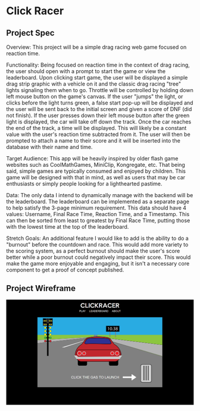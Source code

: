 # Click Racer

## Project Spec

Overview: This project will be a simple drag racing web game focused on reaction time.

Functionality: Being focused on reaction time in the context of drag racing, the user should open with a prompt to start the game or view the leaderboard. Upon clicking start game, the user will be displayed a simple drag strip graphic with a vehicle on it and the classic drag racing "tree" lights signaling them when to go. Throttle will be controlled by holding down left mouse button on the game's canvas. If the user "jumps" the light, or clicks before the light turns green, a false start pop-up will be displayed and the user will be sent back to the initial screen and given a score of DNF (did not finish). If the user presses down their left mouse button after the green light is displayed, the car will take off down the track. Once the car reaches the end of the track, a time will be displayed. This will likely be a constant value with the user's reaction time subtracted from it. The user will then be prompted to attach a name to their score and it will be inserted into the database with their name and time. 

Target Audience: This app will be heavily inspired by older flash game websites such as CoolMathGames, MiniClip, Kongregate, etc. That being said, simple games are typically consumed and enjoyed by children. This game will be designed with that in mind, as well as users that may be car enthusiasts or simply people looking for a lighthearted pastime.

Data: The only data I intend to dynamically manage with the backend will be the leaderboard. The leaderboard can be implemented as a separate page to help satisfy the 3-page minimum requirement. This data should have 4 values: Username, Final Race Time, Reaction Time, and a Timestamp. This can then be sorted from least to greatest by Final Race Time, putting those with the lowest time at the top of the leaderboard. 

Stretch Goals: An additional feature I would like to add is the ability to do a "burnout" before the countdown and race. This would add more variety to the scoring system, as a perfect burnout should make the user's score better while a poor burnout could negatively impact their score. This would make the game more enjoyable and engaging, but it isn't a necessary core component to get a proof of concept published.

## Project Wireframe

![wireframe](408mockup.png)
